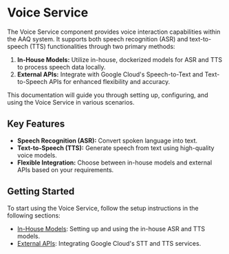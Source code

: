 # Voice Service

The Voice Service component provides voice interaction capabilities within the AAQ system. It supports both speech recognition (ASR) and text-to-speech (TTS) functionalities through two primary methods:

1. **In-House Models:** Utilize in-house, dockerized models for ASR and TTS to process speech data locally.
2. **External APIs:** Integrate with Google Cloud's Speech-to-Text and Text-to-Speech APIs for enhanced flexibility and accuracy.

This documentation will guide you through setting up, configuring, and using the Voice Service in various scenarios.

## Key Features

- **Speech Recognition (ASR):** Convert spoken language into text.
- **Text-to-Speech (TTS):** Generate speech from text using high-quality voice models.
- **Flexible Integration:** Choose between in-house models and external APIs based on your requirements.

## Getting Started

To start using the Voice Service, follow the setup instructions in the following sections:

- [In-House Models](./in-house-models.md): Setting up and using the in-house ASR and TTS models.
- [External APIs](./external-apis.md): Integrating Google Cloud's STT and TTS services.
